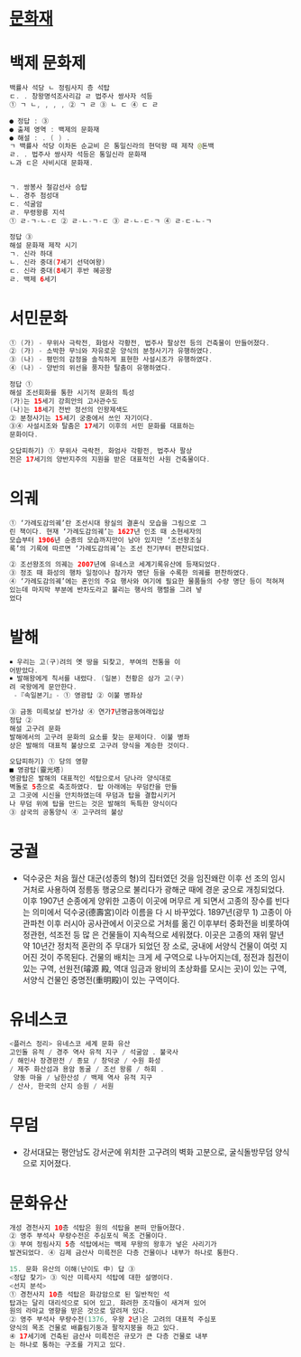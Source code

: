 # [문화재](https://parksunny.tistory.com/87)

# 백제 문화제
```java
백률사 석당 ㄴ 정림사지 층 석탑
ㄷ. . 창왕명석조사리감 ㄹ 법주사 쌍사자 석등
① ㄱ ㄴ, , , , ② ㄱ ㄹ ③ ㄴ ㄷ ④ ㄷ ㄹ

● 정답 : ③
● 출제 영역 : 백제의 문화재
● 해설 : . ( ) . 
ㄱ 백률사 석당 이차돈 순교비 은 통일신라의 현덕왕 때 제작 @돈백
ㄹ. . 법주사 쌍사자 석등은 통일신라 문화재
ㄴ과 ㄷ은 사비시대 문화재.


ㄱ. 쌍봉사 철감선사 승탑 
ㄴ. 경주 첨성대 
ㄷ. 석굴암 
ㄹ. 무령왕릉 지석
① ㄹ-ㄱ-ㄴ-ㄷ ② ㄹ-ㄴ-ㄱ-ㄷ ③ ㄹ-ㄴ-ㄷ-ㄱ ④ ㄹ-ㄷ-ㄴ-ㄱ

정답 ③
해설 문화재 제작 시기
ㄱ. 신라 하대 
ㄴ. 신라 중대(7세기 선덕여왕) 
ㄷ. 신라 중대(8세기 후반 혜공왕
ㄹ. 백제 6세기
```

# 서민문화
```java
① (가) - 무위사 극락전, 화엄사 각황전, 법주사 팔상전 등의 건축물이 만들어졌다. 
② (가) - 소박한 무늬와 자유로운 양식의 분청사기가 유행하였다. 
③ (나) - 평민의 감정을 솔직하게 표현한 사설시조가 유행하였다. 
④ (나) - 양반의 위선을 풍자한 탈춤이 유행하였다. 

정답 ①
해설 조선회화를 통한 시기적 문화의 특성
(가)는 15세기 강희안의 고사관수도
(나)는 18세기 전반 정선의 인왕제색도
② 분청사기는 15세기 궁중에서 쓰인 자기이다. 
③④ 사설시조와 탈춤은 17세기 이후의 서민 문화를 대표하는 
문화이다. 

오답피하기) ① 무위사 극락전, 화엄사 각황전, 법주사 팔상
전은 17세기의 양반지주의 지원을 받은 대표적인 사원 건축물이다.

```

# 의궤
```java
① ‘가례도감의궤’란 조선시대 왕실의 결혼식 모습을 그림으로 그
린 책이다. 현재 ‘가례도감의궤’는 1627년 인조 때 소현세자의 
모습부터 1906년 순종의 모습까지만이 남아 있지만 ‘조선왕조실
록’의 기록에 따르면 ‘가례도감의궤’는 조선 전기부터 편찬되었다. 

② 조선왕조의 의궤는 2007년에 유네스코 세계기록유산에 등재되었다. 
③ 정조 때 화성의 행차 일정이나 참가자 명단 등을 수록한 의궤를 편찬하였다.
④ ‘가례도감의궤’에는 혼인의 주요 행사와 여기에 필요한 물품들의 수량 명단 등이 적혀져 
있는데 마지막 부분에 반차도라고 불리는 행사의 행렬을 그려 넣
었다

```

# 발해
```java
￭ 우리는 고(구)려의 옛 땅을 되찾고, 부여의 전통을 이
어받았다. 
￭ 발해왕에게 칙서를 내렸다. (일본) 천황은 삼가 고(구)
려 국왕에게 문안한다. 
 -『속일본기』- ① 영광탑 ② 이불 병좌상 

③ 금동 미륵보살 반가상 ④ 연가7년명금동여래입상
정답 ②
해설 고구려 문화
발해에서의 고구려 문화의 요소를 찾는 문제이다. 이불 병좌
상은 발해의 대표적 불상으로 고구려 양식을 계승한 것이다. 

오답피하기) ① 당의 영향
■ 영광탑(靈光塔)
영광탑은 발해의 대표적인 석탑으로서 당나라 양식대로 
벽돌로 5층으로 축조하였다. 탑 아래에는 무덤칸을 만들
고 그곳에 시신을 안치하였는데 무덤과 탑을 결합시키거
나 무덤 위에 탑을 만드는 것은 발해의 독특한 양식이다
③ 삼국의 공통양식 ④ 고구려의 불상
```


# 궁궐
* 덕수궁은 처음 월산 대군(성종의 형)의 집터였던 것을 임진왜란 이후 선
조의 임시 거처로 사용하여 정릉동 행궁으로 불리다가 광해군 때에 경운
궁으로 개칭되었다. 이후 1907년 순종에게 양위한 고종이 이곳에 머무르
게 되면서 고종의 장수를 빈다는 의미에서 덕수궁(德壽宮)이라 이름을 다
시 바꾸었다. 1897년(광무 1) 고종이 아관파천 이후 러시아 공사관에서 
이곳으로 거처를 옮긴 이후부터 중화전을 비롯하여 정관헌, 석조전 등 많
은 건물들이 지속적으로 세워졌다. 이곳은 고종의 재위 말년 약 10년간 정치적 혼란의 주 무대가 되었던 장
소로, 궁내에 서양식 건물이 여럿 지어진 것이 주목된다. 건물의 배치는 
크게 세 구역으로 나누어지는데, 정전과 침전이 있는 구역, 선원전(璿源
殿, 역대 임금과 왕비의 초상화를 모시는 곳)이 있는 구역, 서양식 건물인 
중명전(重明殿)이 있는 구역이다.

# 유네스코
```java
<플러스 정리> 유네스코 세계 문화 유산
고인돌 유적 / 경주 역사 유적 지구 / 석굴암 ․ 불국사 
/ 해인사 장경판전 / 종묘 / 창덕궁 / 수원 화성 
/ 제주 화산섬과 용암 동굴 / 조선 왕릉 / 하회 ․
 양동 마을 / 남한산성 / 백제 역사 유적 지구 
/ 산사, 한국의 산지 승원 / 서원
```


# 무덤
* 강서대묘는 평안남도 강서군에 위치한 고구려의 벽화 고분으로, 굴식돌방무덤 양식으로 지어졌다.

# 문화유산
```java
개성 경천사지 10층 석탑은 원의 석탑을 본떠 만들어졌다. 
② 영주 부석사 무량수전은 주심포식 목조 건물이다. 
③ 부여 정림사지 5층 석탑에서는 백제 무왕의 왕후가 넣은 사리기가 
발견되었다. ④ 김제 금산사 미륵전은 다층 건물이나 내부가 하나로 통한다. 

15. 문화 유산의 이해(난이도 中) 답 ③
<정답 찾기> ③ 익산 미륵사지 석탑에 대한 설명이다.
<선지 분석> 
① 경천사지 10층 석탑은 화강암으로 된 일반적인 석
탑과는 달리 대리석으로 되어 있고, 화려한 조각들이 새겨져 있어
원의 라마교 영향을 받은 것으로 알려져 있다.
② 영주 부석사 무량수전(1376, 우왕 2년)은 고려의 대표적 주심포
양식의 목조 건물로 배흘림기둥과 팔작지붕을 하고 있다.
④ 17세기에 건축된 금산사 미륵전은 규모가 큰 다층 건물로 내부
는 하나로 통하는 구조를 가지고 있다.
```
